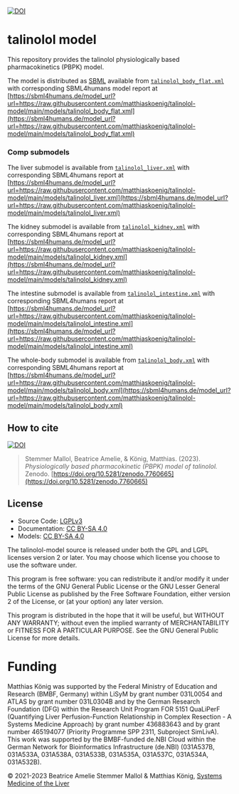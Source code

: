 [![DOI](https://zenodo.org/badge/DOI/10.5281/zenodo.7760665.svg)](https://doi.org/10.5281/zenodo.7760665)

# talinolol model
This repository provides the talinolol physiologically based pharmacokinetics (PBPK) model.

The model is distributed as [SBML](http://sbml.org) available from [`talinolol_body_flat.xml`](./models/talinolol_body_flat.xml) with 
corresponding SBML4humans model report at [https://sbml4humans.de/model_url?url=https://raw.githubusercontent.com/matthiaskoenig/talinolol-model/main/models/talinolol_body_flat.xml](https://sbml4humans.de/model_url?url=https://raw.githubusercontent.com/matthiaskoenig/talinolol-model/main/models/talinolol_body_flat.xml)

### Comp submodels
The liver submodel is available from [`talinolol_liver.xml`](./models/talinolol_liver.xml) with corresponding SBML4humans report at
[https://sbml4humans.de/model_url?url=https://raw.githubusercontent.com/matthiaskoenig/talinolol-model/main/models/talinolol_liver.xml](https://sbml4humans.de/model_url?url=https://raw.githubusercontent.com/matthiaskoenig/talinolol-model/main/models/talinolol_liver.xml)

The kidney submodel is available from [`talinolol_kidney.xml`](./models/talinolol_kidney.xml) with corresponding SBML4humans report at
[https://sbml4humans.de/model_url?url=https://raw.githubusercontent.com/matthiaskoenig/talinolol-model/main/models/talinolol_kidney.xml](https://sbml4humans.de/model_url?url=https://raw.githubusercontent.com/matthiaskoenig/talinolol-model/main/models/talinolol_kidney.xml)

The intestine submodel is available from [`talinolol_intestine.xml`](./models/talinolol_intestine.xml) with corresponding SBML4humans report at
[https://sbml4humans.de/model_url?url=https://raw.githubusercontent.com/matthiaskoenig/talinolol-model/main/models/talinolol_intestine.xml](https://sbml4humans.de/model_url?url=https://raw.githubusercontent.com/matthiaskoenig/talinolol-model/main/models/talinolol_intestine.xml)

The whole-body submodel is available from [`talinolol_body.xml`](./models/talinolol_body.xml) with corresponding SBML4humans report at
[https://sbml4humans.de/model_url?url=https://raw.githubusercontent.com/matthiaskoenig/talinolol-model/main/models/talinolol_body.xml](https://sbml4humans.de/model_url?url=https://raw.githubusercontent.com/matthiaskoenig/talinolol-model/main/models/talinolol_body.xml)

## How to cite
[![DOI](https://zenodo.org/badge/DOI/10.5281/zenodo.7760665.svg)](https://doi.org/10.5281/zenodo.7760665)

> Stemmer Mallol, Beatrice Amelie, & König, Matthias. (2023). 
> *Physiologically based pharmacokinetic (PBPK) model of talinolol.*   
> Zenodo. [https://doi.org/10.5281/zenodo.7760665](https://doi.org/10.5281/zenodo.7760665)

## License

* Source Code: [LGPLv3](http://opensource.org/licenses/LGPL-3.0)
* Documentation: [CC BY-SA 4.0](http://creativecommons.org/licenses/by-sa/4.0/)
* Models: [CC BY-SA 4.0](http://creativecommons.org/licenses/by-sa/4.0/)

The talinolol-model source is released under both the GPL and LGPL licenses version 2 or
later. You may choose which license you choose to use the software under.

This program is free software: you can redistribute it and/or modify it under
the terms of the GNU General Public License or the GNU Lesser General Public
License as published by the Free Software Foundation, either version 2 of the
License, or (at your option) any later version.

This program is distributed in the hope that it will be useful, but WITHOUT ANY
WARRANTY; without even the implied warranty of MERCHANTABILITY or FITNESS FOR A
PARTICULAR PURPOSE. See the GNU General Public License for more details.

Funding
=======
Matthias König was supported by the Federal Ministry of Education and Research (BMBF, Germany) within LiSyM by grant number 031L0054 and ATLAS by grant number 031L0304B and by the German Research Foundation (DFG) within the Research Unit Program FOR 5151 QuaLiPerF (Quantifying Liver Perfusion-Function Relationship in Complex Resection - A Systems Medicine Approach) by grant number 436883643 and by grant number 465194077 (Priority Programme SPP 2311, Subproject SimLivA). This work was supported by the BMBF-funded de.NBI Cloud within the German Network for Bioinformatics Infrastructure (de.NBI) (031A537B, 031A533A, 031A538A, 031A533B, 031A535A, 031A537C, 031A534A, 031A532B). 

© 2021-2023 Beatrice Amelie Stemmer Mallol & Matthias König, [Systems Medicine of the Liver](https://livermetabolism.com)
